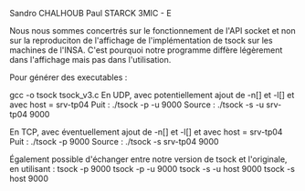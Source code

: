 Sandro CHALHOUB
Paul STARCK
3MIC - E

Nous nous sommes concertrés sur le fonctionnement de l'API socket et non sur la reproduciton de l'affichage de l'implémentation de tsock sur les machines de l'INSA. C'est pourquoi notre programme diffère légèrement dans l'affichage mais pas dans l'utilisation.

Pour générer des executables :

gcc -o tsock tsock_v3.c
En UDP, avec potentiellement ajout de -n[] et -l[] et avec host = srv-tp04
Puit : ./tsock -p -u 9000
Source : ./tsock -s -u srv-tp04 9000

En TCP, avec éventuellement ajout de -n[] et -l[] et avec host = srv-tp04
Puit : ./tsock -p 9000
Source : ./tsock -s srv-tp04 9000

Également possible d'échanger entre notre version de tsock et l'originale, en utilisant :
tsock -p 9000
tsock -p -u 9000
tsock -s -u host 9000
tsock -s host 9000
